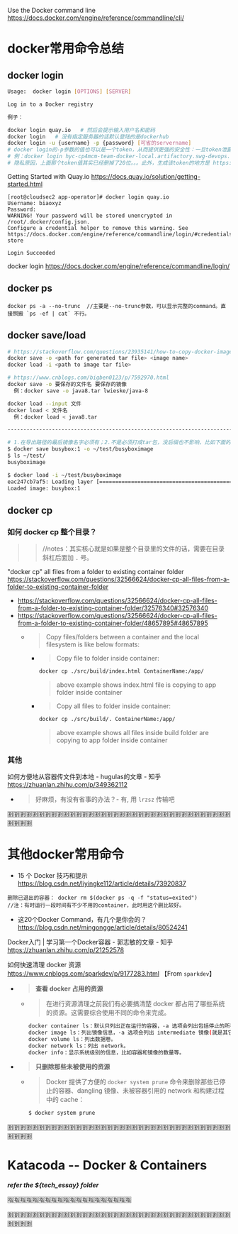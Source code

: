 
Use the Docker command line https://docs.docker.com/engine/reference/commandline/cli/

# docker常用命令总结

## docker login
```sh
Usage:  docker login [OPTIONS] [SERVER]

Log in to a Docker registry

例子：

docker login quay.io   # 然后会提示输入用户名和密码 
docker login   # 没有指定服务器的话默认登陆的是dockerhub
docker login -u {username} -p {password} [可省的servername] 
# docker login的-p参数的值也可以是一个token，从而提供更强的安全性：一旦token泄露，直接去生成token的地方revoke掉该token即可。
# 例：docker login hyc-cp4mcm-team-docker-local.artifactory.swg-devops.com -u liulliu@cn.ibm.com -p u3esYXCLPSy8eQm3i2tYiZkZhG2urviQEXKHMHPMevKXw63LVRLR7
# 隐私原因，上面那个token值其实已经删掉了20位。。。此外，生成该token的地方是 https://na.artifactory.swg-devops.com/artifactory/webapp/#/home
```

Getting Started with Quay.io https://docs.quay.io/solution/getting-started.html
```
[root@cloudsec2 app-operator]# docker login quay.io
Username: biaoxyz
Password:
WARNING! Your password will be stored unencrypted in /root/.docker/config.json.
Configure a credential helper to remove this warning. See
https://docs.docker.com/engine/reference/commandline/login/#credentials-store

Login Succeeded
```

docker login https://docs.docker.com/engine/reference/commandline/login/

## docker ps
```
docker ps -a --no-trunc  //主要是--no-trunc参数，可以显示完整的command。直接照搬 `ps -ef | cat` 不行。
```

## docker save/load
```sh
# https://stackoverflow.com/questions/23935141/how-to-copy-docker-images-from-one-host-to-another-without-using-a-repository
docker save -o <path for generated tar file> <image name>
docker load -i <path to image tar file>

# https://www.cnblogs.com/bigben0123/p/7592970.html
docker save -o 要保存的文件名 要保存的镜像
  例：docker save -o java8.tar lwieske/java-8

docker load --input 文件
docker load < 文件名
  例：docker load < java8.tar

----------------------------------------------------------------------------------------------------

# 1.在导出路径的最后镜像名字必须有；2.不是必须打成tar包，没后缀也不影响，比如下面的busyboximage。
$ docker save busybox:1 -o ~/test/busyboximage
$ ls ~/test/
busyboximage

$ docker load -i ~/test/busyboximage 
eac247cb7af5: Loading layer [==================================================>] 1.437 MB/1.437 MB
Loaded image: busybox:1
```

## docker cp

### 如何 docker cp 整个目录？
>> //notes：其实核心就是如果是整个目录里的文件的话，需要在目录斜杠后面加 `.` 号。

"docker cp" all files from a folder to existing container folder https://stackoverflow.com/questions/32566624/docker-cp-all-files-from-a-folder-to-existing-container-folder
- https://stackoverflow.com/questions/32566624/docker-cp-all-files-from-a-folder-to-existing-container-folder/32576340#32576340
- https://stackoverflow.com/questions/32566624/docker-cp-all-files-from-a-folder-to-existing-container-folder/48657895#48657895
  * > Copy files/folders between a container and the local filesystem is like below formats:
    + > Copy file to folder inside container:
      ```sh
      docker cp ./src/build/index.html ContainerName:/app/
      ```
      > above example shows index.html file is copying to app folder inside container
    + > Copy all files to folder inside container:
      ```sh
      docker cp ./src/build/. ContainerName:/app/
      ```
      > above example shows all files inside build folder are copying to app folder inside container

### 其他

如何方便地从容器传文件到本地 - hugulas的文章 - 知乎 https://zhuanlan.zhihu.com/p/349362112
- > 好麻烦，有没有省事的办法？- 有, 用 `lrzsz` 传输吧

:u5272::u5272::u5272::u5272::u5272::u5272::u5272::u5272::u5272::u5272::u5272::u5272::u5272::u5272::u5272::u5272::u5272::u5272::u5272::u5272::u5272::u5272::u5272::u5272::u5272::u5272::u5272::u5272::u5272::u5272::u5272::u5272::u5272::u5272::u5272::u5272::u5272::u5272::u5272::u5272:

# 其他docker常用命令

- 15 个 Docker 技巧和提示 https://blog.csdn.net/liyingke112/article/details/73920837
```
删除已退出的容器： docker rm $(docker ps -q -f "status=exited") 
//注：有时运行一段时间有不少不用的container，此时用这个删比较好。
```
- 这20个Docker Command，有几个是你会的？ https://blog.csdn.net/mingongge/article/details/80524241

Docker入门 | 学习第一个Docker容器 - 郭志敏的文章 - 知乎 https://zhuanlan.zhihu.com/p/21252578

如何快速清理 docker 资源 https://www.cnblogs.com/sparkdev/p/9177283.html 【From `sparkdev`】
- > **查看 docker 占用的资源**
  * > 在进行资源清理之前我们有必要搞清楚 docker 都占用了哪些系统的资源。这需要综合使用不同的命令来完成。
    ```sh
    docker container ls：默认只列出正在运行的容器，-a 选项会列出包括停止的所有容器。
    docker image ls：列出镜像信息，-a 选项会列出 intermediate 镜像(就是其它镜像依赖的层)。
    docker volume ls：列出数据卷。
    docker network ls：列出 network。
    docker info：显示系统级别的信息，比如容器和镜像的数量等。
    ```
- > **只删除那些未被使用的资源**
  * > Docker 提供了方便的 `docker system prune` 命令来删除那些已停止的容器、dangling 镜像、未被容器引用的 network 和构建过程中的 cache：
    ```sh
    $ docker system prune
    ```

:u5272::u5272::u5272::u5272::u5272::u5272::u5272::u5272::u5272::u5272::u5272::u5272::u5272::u5272::u5272::u5272::u5272::u5272::u5272::u5272::u5272::u5272::u5272::u5272::u5272::u5272::u5272::u5272::u5272::u5272::u5272::u5272::u5272::u5272::u5272::u5272::u5272::u5272::u5272::u5272:

# Katacoda -- Docker & Containers

***refer the ${tech_essay} folder***

:u6307::u6307::u6307::u6307::u6307::u6307::u6307::u6307::u6307::u6307::u6307::u6307::u6307::u6307::u6307::u6307::u6307::u6307::u6307::u6307:

:u5272::u5272::u5272::u5272::u5272::u5272::u5272::u5272::u5272::u5272::u5272::u5272::u5272::u5272::u5272::u5272::u5272::u5272::u5272::u5272::u5272::u5272::u5272::u5272::u5272::u5272::u5272::u5272::u5272::u5272::u5272::u5272::u5272::u5272::u5272::u5272::u5272::u5272::u5272::u5272:
